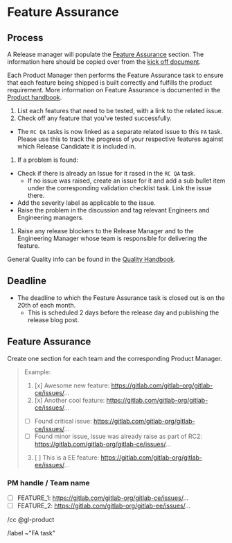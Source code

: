 <!--
# Read me first!

A Release Manager will create this issue once a Release Task for a monthly release has been created.
Set the issue title to: `RELEASE_MAJOR_VERSION FA task`

See how to fill in the Feature Assurance content under the [process](#process) section.

-->

# Feature Assurance

## Process

A Release manager will populate the [Feature Assurance](#feature-assurance) section. The information here should be copied over from the [kick off document](https://docs.google.com/document/d/1ElPkZ90A8ey_iOkTvUs_ByMlwKK6NAB2VOK5835wYK0/edit).

Each Product Manager then performs the Feature Assurance task to ensure that each feature being shipped is built correctly and fulfills the product requirement. More information on Feature Assurance is documented in the [Product handbook](https://about.gitlab.com/handbook/product/#feature-assurance).

1. List each features that need to be tested, with a link to the related issue.
1. Check off any feature that you've tested successfully.
  * The `RC QA` tasks is now  linked as a separate related issue to this `FA` task. Please use this to track the progress of your respective features against which Release Candidate it is included in.
1. If a problem is found: 
  * Check if there is already an Issue for it rased in the `RC QA` task.
    * If no issue was raised, create an issue for it and add a sub bullet item under the corresponding validation checklist task. Link the issue there.
  * Add the severity label as applicable to the issue.
  * Raise the problem in the discussion and tag relevant Engineers and Engineering managers. 
1. Raise any release blockers to the Release Manager and to the Engineering Manager whose team is responsible for delivering the feature.

General Quality info can be found in the [Quality Handbook](https://about.gitlab.com/handbook/engineering/quality/).

## Deadline

* The deadline to which the Feature Assurance task is closed out is on the 20th of each month.
  * This is scheduled 2 days before the release day and publishing the release blog post.

## Feature Assurance

Create one section for each team and the corresponding Product Manager. 

> Example:
>
> 1. [x] Awesome new feature: https://gitlab.com/gitlab-org/gitlab-ce/issues/...
> 2. [x] Another cool feature: https://gitlab.com/gitlab-org/gitlab-ce/issues/...
>   - [ ] Found critical issue: https://gitlab.com/gitlab-org/gitlab-ce/issues/...
>   - [ ] Found minor issue, issue was already raise as part of RC2: https://gitlab.com/gitlab-org/gitlab-ce/issues/...
> 3. [ ] This is a EE feature: https://gitlab.com/gitlab-org/gitlab-ee/issues/...

### PM handle / Team name

* [ ] FEATURE_1: https://gitlab.com/gitlab-org/gitlab-ce/issues/...
* [ ] FEATURE_2: https://gitlab.com/gitlab-org/gitlab-ee/issues/...

/cc @gl-product

/label ~"FA task"
